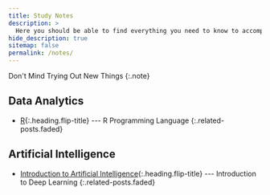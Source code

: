 ```yaml
---
title: Study Notes
description: >
  Here you should be able to find everything you need to know to accomplish the most common tasks when blogging with Hydejack.
hide_description: true
sitemap: false
permalink: /notes/
---
```



Don't Mind Trying Out New Things
{:.note}

<!-- ## Computer Science
* [Computer Network]{:.heading.flip-title} --- Top down approach in Computer Networking
* [Human Computer Interaction]{:.heading.flip-title} --- Introductory Course
* [Software Engineering]{:.heading.flip-title} --- PM, QA, Programmer
{:.related-posts.faded} -->

## Data Analytics
<!-- * [Data Analytics Basics]{:.heading.flip-title} --- Pandas and important basics -->
* [R]{:.heading.flip-title} --- R Programming Language
{:.related-posts.faded}



## Artificial Intelligence
<!-- * [Data Analytics Basics]{:.heading.flip-title} --- Pandas and important basics -->
* [Introduction to Artificial Intelligence]{:.heading.flip-title} --- Introduction to Deep Learning
{:.related-posts.faded}

<!-- 
## Front-End
* [React]{:.heading.flip-title} --- All I need to know about React
{:.related-posts.faded}

## Problem Solving
* [Coding Test]{:.heading.flip-title} --- Algorithms and Datastructure
* [BOJ]{:.heading.flip-title} --- 백준 문제풀이
{:.related-posts.faded} -->



[Introduction to Artificial Intelligence]: ./ArtificialIntelligence/IntroductionToAI/README.md

[Data Analytics Basics]: ./DataAnalytics/DataAnalyticsBasics/README.md
[R]: ./DataAnalytics/R/README.md

[React]: ./Front-End/React/README.md

[Coding Test]: ./CodingTest/README.md
[BOJ]: ./BOJ/README.md


<!-- 
## Data Analytics
* [Install]{:.heading.flip-title} --- How to install and run Hydejack.
* [Upgrade]{:.heading.flip-title} --- You can skip this if you haven't used Hydejack before.
* [Config]{:.heading.flip-title} --- Once Jekyll is running you can start editing your config file.
{:.related-posts.faded}


## Using Hydejack
* [Basics]{:.heading.flip-title} --- How to add different types of content.
* [Writing]{:.heading.flip-title} --- Producing markdown content for Hydejack.
* [Scripts]{:.heading.flip-title} --- How to include 3rd party scripts on your site.
* [Build]{:.heading.flip-title} --- How to build the static files for deployment.
* [Advanced]{:.heading.flip-title} --- Guides for more advanced tasks.
{:.related-posts.faded}

## Other
* [LICENSE]{:.heading.flip-title} --- The license of this project.
* [NOTICE]{:.heading.flip-title} --- Parts of this program are provided under separate licenses.
* [CHANGELOG]{:.heading.flip-title} --- Version history of Hydejack. -->
<!-- {:.related-posts.faded}

[install]: install.md
[upgrade]: upgrade.md
[config]: config.md
[basics]: basics.md
[writing]: writing.md
[scripts]: scripts.md
[build]: build.md
[advanced]: advanced.md
[LICENSE]: ../LICENSE.md
[NOTICE]: ../NOTICE.md
[CHANGELOG]: ../CHANGELOG.md -->



